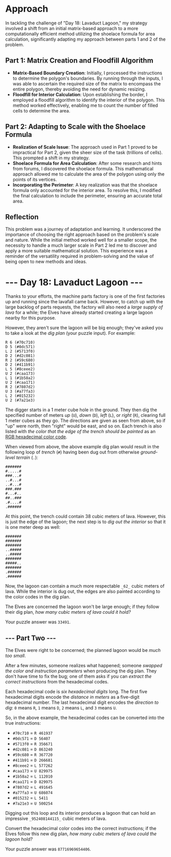 
# Approach

In tackling the challenge of "Day 18: Lavaduct Lagoon," my strategy involved a shift from an initial matrix-based approach to a more computationally efficient method utilizing the shoelace formula for area calculation, significantly adapting my approach between parts 1 and 2 of the problem.

## Part 1: Matrix Creation and Floodfill Algorithm

-   **Matrix-Based Boundary Creation**: Initially, I processed the instructions to determine the polygon's boundaries. By running through the inputs, I was able to ascertain the required size of the matrix to encompass the entire polygon, thereby avoiding the need for dynamic resizing.
-   **Floodfill for Interior Calculation**: Upon establishing the border, I employed a floodfill algorithm to identify the interior of the polygon. This method worked effectively, enabling me to count the number of filled cells to determine the area.

## Part 2: Adapting to Scale with the Shoelace Formula

-   **Realization of Scale Issue**: The approach used in Part 1 proved to be impractical for Part 2, given the sheer size of the task (trillions of cells). This prompted a shift in my strategy.
-   **Shoelace Formula for Area Calculation**: After some research and hints from forums, I discovered the shoelace formula. This mathematical approach allowed me to calculate the area of the polygon using only the points of its vertices.
-   **Incorporating the Perimeter**: A key realization was that the shoelace formula only accounted for the interior area. To resolve this, I modified the final calculation to include the perimeter, ensuring an accurate total area.

## Reflection

This problem was a journey of adaptation and learning. It underscored the importance of choosing the right approach based on the problem's scale and nature. While the initial method worked well for a smaller scope, the necessity to handle a much larger scale in Part 2 led me to discover and apply a more suitable mathematical solution. This experience was a reminder of the versatility required in problem-solving and the value of being open to new methods and ideas.

# --- Day 18: Lavaduct Lagoon ---

Thanks to your efforts, the machine parts factory is one of the first factories up and running since the lavafall came back. However, to catch up with the large backlog of parts requests, the factory will also need a  _large supply of lava_  for a while; the Elves have already started creating a large lagoon nearby for this purpose.

However, they aren't sure the lagoon will be big enough; they've asked you to take a look at the  _dig plan_  (your puzzle input). For example:

```
R 6 (#70c710)
D 5 (#0dc571)
L 2 (#5713f0)
D 2 (#d2c081)
R 2 (#59c680)
D 2 (#411b91)
L 5 (#8ceee2)
U 2 (#caa173)
L 1 (#1b58a2)
U 2 (#caa171)
R 2 (#7807d2)
U 3 (#a77fa3)
L 2 (#015232)
U 2 (#7a21e3)

```

The digger starts in a 1 meter cube hole in the ground. They then dig the specified number of meters  _up_  (`U`),  _down_  (`D`),  _left_  (`L`), or  _right_  (`R`), clearing full 1 meter cubes as they go. The directions are given as seen from above, so if "up" were north, then "right" would be east, and so on. Each trench is also listed with  _the color that the edge of the trench should be painted_  as an  [RGB hexadecimal color code](https://en.wikipedia.org/wiki/RGB_color_model#Numeric_representations).

When viewed from above, the above example dig plan would result in the following loop of  _trench_  (`#`) having been dug out from otherwise  _ground-level terrain_  (`.`):

```
#######
#.....#
###...#
..#...#
..#...#
###.###
#...#..
##..###
.#....#
.######

```

At this point, the trench could contain 38 cubic meters of lava. However, this is just the edge of the lagoon; the next step is to  _dig out the interior_  so that it is one meter deep as well:

```
#######
#######
#######
..#####
..#####
#######
#####..
#######
.######
.######

```

Now, the lagoon can contain a much more respectable  `_62_`  cubic meters of lava. While the interior is dug out, the edges are also painted according to the color codes in the dig plan.

The Elves are concerned the lagoon won't be large enough; if they follow their dig plan,  _how many cubic meters of lava could it hold?_

Your puzzle answer was  `33491`.

## --- Part Two ---

The Elves were right to be concerned; the planned lagoon would be  _much too small_.

After a few minutes, someone realizes what happened; someone  _swapped  the color and instruction parameters_  when producing the dig plan. They don't have time to fix the bug; one of them asks if you can  _extract the correct instructions_  from the hexadecimal codes.

Each hexadecimal code is  _six hexadecimal digits_  long. The first five hexadecimal digits encode the  _distance in meters_  as a five-digit hexadecimal number. The last hexadecimal digit encodes the  _direction to dig_:  `0`  means  `R`,  `1`  means  `D`,  `2`  means  `L`, and  `3`  means  `U`.

So, in the above example, the hexadecimal codes can be converted into the true instructions:

-   `#70c710`  =  `R 461937`
-   `#0dc571`  =  `D 56407`
-   `#5713f0`  =  `R 356671`
-   `#d2c081`  =  `D 863240`
-   `#59c680`  =  `R 367720`
-   `#411b91`  =  `D 266681`
-   `#8ceee2`  =  `L 577262`
-   `#caa173`  =  `U 829975`
-   `#1b58a2`  =  `L 112010`
-   `#caa171`  =  `D 829975`
-   `#7807d2`  =  `L 491645`
-   `#a77fa3`  =  `U 686074`
-   `#015232`  =  `L 5411`
-   `#7a21e3`  =  `U 500254`

Digging out this loop and its interior produces a lagoon that can hold an impressive  `_952408144115_`  cubic meters of lava.

Convert the hexadecimal color codes into the correct instructions; if the Elves follow this new dig plan,  _how many cubic meters of lava could the lagoon hold?_

Your puzzle answer was  `87716969654406`.